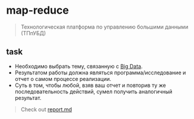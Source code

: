# map-reduce

> Технологическая платформа по управлению большими данными (ТПпУБД)

## task

- Необходимо выбрать тему, связанную с [Big Data](https://en.wikipedia.org/wiki/Big_data).
- Результатом работы должна являться программа/исследование и отчет о самом процессе реализации.
- Суть в том, чтобы любой, взяв ваш отчет и повторив ту же последовательность действий, сумел получить аналогичный результат.

> Check out [report.md](/big-data/map-reduce/report.md)
